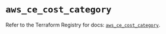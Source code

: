 # `aws_ce_cost_category`

Refer to the Terraform Registry for docs: [`aws_ce_cost_category`](https://registry.terraform.io/providers/hashicorp/aws/5.56.0/docs/resources/ce_cost_category).
